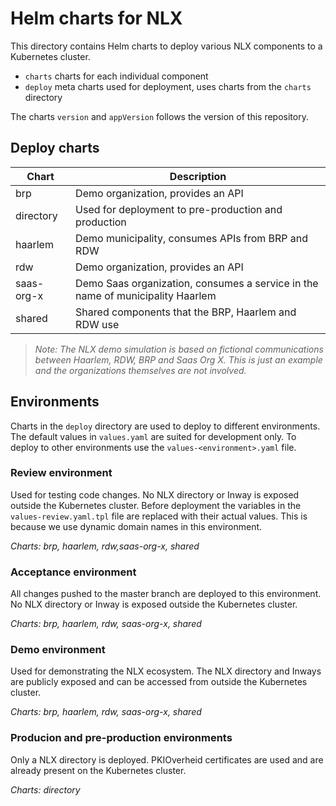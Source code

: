# Helm charts for NLX

This directory contains Helm charts to deploy various NLX components to a Kubernetes cluster.

- `charts` charts for each individual component
- `deploy` meta charts used for deployment, uses charts from the `charts` directory

The charts `version` and `appVersion` follows the version of this repository.


## Deploy charts

| Chart        | Description                                                                     |
| ------------ | ------------------------------------------------------------------------------- |
| brp          | Demo organization, provides an API                                              |
| directory    | Used for deployment to pre-production and production                            |
| haarlem      | Demo municipality, consumes APIs from BRP and RDW                               |
| rdw          | Demo organization, provides an API                                              |
| saas-org-x | Demo Saas organization, consumes a service in the name of municipality Haarlem  |
| shared       | Shared components that the BRP, Haarlem and RDW use                             |

> *Note: The NLX demo simulation is based on fictional communications between Haarlem, RDW, BRP and Saas Org X. This is just an example and the organizations themselves are not involved.*


## Environments

Charts in the `deploy` directory are used to deploy to different environments. The default values in `values.yaml` are suited for development only. To deploy to other environments use the `values-<environment>.yaml` file.


### Review environment

Used for testing code changes. No NLX directory or Inway is exposed outside the Kubernetes cluster. Before deployment the variables in the `values-review.yaml.tpl` file are replaced with their actual values. This is because we use dynamic domain names in this environment.

*Charts: brp, haarlem, rdw,saas-org-x, shared*


### Acceptance environment

All changes pushed to the master branch are deployed to this environment. No NLX directory or Inway is exposed outside the Kubernetes cluster.

*Charts: brp, haarlem, rdw, saas-org-x, shared*


### Demo environment

Used for demonstrating the NLX ecosystem. The NLX directory and Inways are publicly exposed and can be accessed from outside the Kubernetes cluster.

*Charts: brp, haarlem, rdw, saas-org-x, shared*


### Producion and pre-production environments

Only a NLX directory is deployed. PKIOverheid certificates are used and are already present on the Kubernetes cluster.

*Charts: directory*
